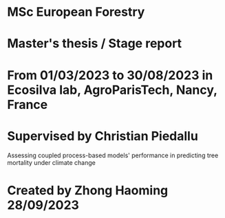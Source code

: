 # MSc European Forestry
# Master's thesis / Stage report
# From 01/03/2023 to 30/08/2023 in Ecosilva lab, AgroParisTech, Nancy, France
# Supervised by Christian Piedallu

Assessing coupled process-based models' performance in predicting tree mortality under climate change

# Created by Zhong Haoming 28/09/2023

